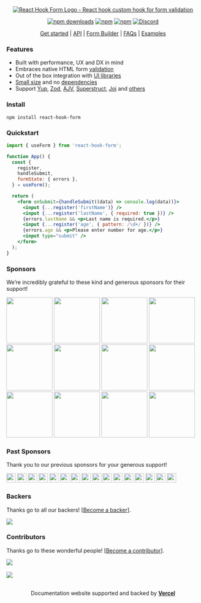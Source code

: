 <div align="center">
        <a href="https://react-hook-form.com" title="React Hook Form - Simple React forms validation">
            <img src="https://raw.githubusercontent.com/react-hook-form/react-hook-form/master/docs/logo.png" alt="React Hook Form Logo - React hook custom hook for form validation" />
        </a>
</div>

<div align="center">

[![npm downloads](https://img.shields.io/npm/dm/react-hook-form.svg?style=for-the-badge)](https://www.npmjs.com/package/react-hook-form)
[![npm](https://img.shields.io/npm/dt/react-hook-form.svg?style=for-the-badge)](https://www.npmjs.com/package/react-hook-form)
[![npm](https://img.shields.io/npm/l/react-hook-form?style=for-the-badge)](https://github.com/react-hook-form/react-hook-form/blob/master/LICENSE)
[![Discord](https://img.shields.io/discord/754891658327359538.svg?style=for-the-badge&label=&logo=discord&logoColor=ffffff&color=7389D8&labelColor=6A7EC2)](https://discord.gg/yYv7GZ8)

</div>

<p align="center">
  <a href="https://react-hook-form.com/get-started">Get started</a> |
  <a href="https://react-hook-form.com/docs">API</a> |
  <a href="https://react-hook-form.com/form-builder">Form Builder</a> |
  <a href="https://react-hook-form.com/faqs">FAQs</a> |
  <a href="https://github.com/react-hook-form/react-hook-form/tree/master/examples">Examples</a>
</p>

### Features

- Built with performance, UX and DX in mind
- Embraces native HTML form [validation](https://react-hook-form.com/get-started#Applyvalidation)
- Out of the box integration with [UI libraries](https://codesandbox.io/s/react-hook-form-v7-controller-5h1q5)
- [Small size](https://bundlephobia.com/result?p=react-hook-form@latest) and no [dependencies](./package.json)
- Support [Yup](https://github.com/jquense/yup), [Zod](https://github.com/colinhacks/zod), [AJV](https://github.com/ajv-validator/ajv), [Superstruct](https://github.com/ianstormtaylor/superstruct), [Joi](https://github.com/hapijs/joi) and [others](https://github.com/react-hook-form/resolvers)

### Install

    npm install react-hook-form

### Quickstart

```jsx
import { useForm } from 'react-hook-form';

function App() {
  const {
    register,
    handleSubmit,
    formState: { errors },
  } = useForm();

  return (
    <form onSubmit={handleSubmit((data) => console.log(data))}>
      <input {...register('firstName')} />
      <input {...register('lastName', { required: true })} />
      {errors.lastName && <p>Last name is required.</p>}
      <input {...register('age', { pattern: /\d+/ })} />
      {errors.age && <p>Please enter number for age.</p>}
      <input type="submit" />
    </form>
  );
}
```

### Sponsors

We’re incredibly grateful to these kind and generous sponsors for their support!

<a target="_blank" href="https://www.follower24.de/"><img width="120" src="https://images.opencollective.com/follower24/00297f8/avatar/256.png?height=256" /></a>
<a target="_blank" href='https://workleap.com/'><img width="120" src="https://images.opencollective.com/workleap/db82f38/logo/256.png?height=256" /></a>
<a target="_blank" href="https://kinsta.com/"><img width="120" src="https://images.opencollective.com/kinsta/55912d7/logo/256.png?height=256" /></a>
<a target="_blank" href='https://www.sent.dm'><img width="120" src="https://avatars.githubusercontent.com/u/153308555?s=200&v=4" /></a>
<a target="_blank" href='https://www.sgkb.ch/'><img width="120" src="https://images.opencollective.com/st-galler-kantonalbank-ag/bfdd17f/logo/256.png?height=256" /></a>
<a target="_blank" href='https://route4me.com/'><img width="120" src="https://images.opencollective.com/route4me/71fb6fa/avatar/256.png?height=256" /></a>
<a target="_blank" href='https://niche.com'><img width="120" src="https://avatars.githubusercontent.com/u/8988784?s=200&v=4" /></a>
<a target="_blank" href='https://toss.im'><img width="120" src="https://images.opencollective.com/toss/3ed69b3/logo/256.png" /></a>
<a target="_blank" href='https://principal.com/about-us'><img width="120" src="https://images.opencollective.com/principal/431e690/logo/256.png?height=256" /></a>
<a target="_blank" href="https://hygraph.com"><img width="120" src="https://avatars.githubusercontent.com/u/31031438" /></a>
<a target="_blank" href="https://www.beekai.com/"><img width="120" src="https://www.beekai.com/marketing/logo/logo.svg" /></a>
<a target="_blank" href="https://kanamekey.com"><img width="120" src="https://images.opencollective.com/kaname/d15fd98/logo/256.png" /></a>

### Past Sponsors

Thank you to our previous sponsors for your generous support!

<a target="_blank" href='https://www.sanity.io/'><img width="24" height="24" src="https://images.opencollective.com/sanity_io/558f87f/logo/256.png?height=256" /></a>
<a target="_blank" href='https://twicsy.com/'><img width="24" height="24" src="https://images.opencollective.com/buy-instagram-followers-twicsy/b4c5d7f/logo/256.png?height=256" /></a>
<a href="https://www.leniolabs.com/" target="_blank"><img src="https://www.leniolabs.com/images/leniolabs-isologo-example.jpg" width="24" height="24" /></a>
<a target="_blank" href="https://underbelly.is"><img width="24" src="https://images.opencollective.com/underbelly/989a4a6/logo/256.png" /></a>
<a target="_blank" href="https://feathery.io"><img width="24" src="https://images.opencollective.com/feathery1/c29b0a1/logo/256.png" /></a>
<a target="_blank" href="https://getform.io"><img width="24" src="https://images.opencollective.com/getformio2/3c978c8/avatar/256.png" /></a>
<a href="https://marmelab.com/" target="_blank"><img src="https://images.opencollective.com/marmelab/d7fd82f/logo/256.png" width="24" height="24" /></a>
<a target="_blank" href="https://formcarry.com/"><img width="24" src="https://images.opencollective.com/formcarry/a40a4ea/logo/256.png" /></a>
<a target="_blank" href="https://fabform.io"><img width="24" src="https://images.opencollective.com/fabform/2834037/logo/256.png" /></a>
<a target="_blank" href="https://www.thinkmill.com.au/"><img width="24" src="https://images.opencollective.com/thinkmill/28910ec/logo/256.png" /></a>
<a target="_blank" href="https://kwork.studio/"><img width="24" src="https://images.opencollective.com/knowledge-work/f91b72d/logo/256.png" /></a>
<a target="_blank" href="https://fiberplane.com/"><img width="24" src="https://avatars.githubusercontent.com/u/61152955?s=200&v=4" /></a>
<a target="_blank" href="https://www.jetbrains.com/"><img width="24" src="https://resources.jetbrains.com/storage/products/company/brand/logos/jb_beam.png" /></a>
<a target="_blank" href="https://www.mirakl.com/"><img width="24" src="https://images.opencollective.com/mirakl/0b191f0/logo/256.png" /></a>
<a target="_blank" href='https://wantedlyinc.com'><img width="24" src="https://images.opencollective.com/wantedly/d94e44e/logo/256.png" /></a>
<a target="_blank" href="https://www.casinoreviews.net/"><img width="24" src="https://images.opencollective.com/casinoreviews/f0877d1/logo/256.png" /></a>

### Backers

Thanks go to all our backers! [[Become a backer](https://opencollective.com/react-hook-form#backer)].

<a href="https://opencollective.com/react-hook-form#backers">
    <img src="https://opencollective.com/react-hook-form/backers.svg?width=820" />
</a>

### Contributors

Thanks go to these wonderful people! [[Become a contributor](CONTRIBUTING.md)].

<a href="https://github.com/react-hook-form/react-hook-form/graphs/contributors">
  <img src="https://opencollective.com/react-hook-form/contributors.svg?width=820" />
</a>

<br />
<br />

<a href="https://ui.dev/bytes/?r=bill">
  <img src="https://raw.githubusercontent.com/react-hook-form/react-hook-form/master/docs/ads-1.jpeg" />
</a>

<br />
<br />

<p align="center">Documentation website supported and backed by <a href="https://vercel.com"><b>Vercel</b></a></p>
